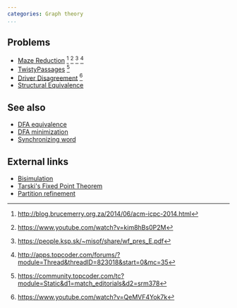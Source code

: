 ```yaml
---
categories: Graph theory
...
```


## Problems
- [Maze Reduction](https://open.kattis.com/problems/maze) [^1] [^2] [^3] [^6]
- [TwistyPassages](http://community.topcoder.com/stat?c=problem_statement&pm=8282) [^4]
- [Driver Disagreement](https://archive.algo.is/icpc/nwerc/bapc/2018/problems/D.pdf) [^5]
- [Structural Equivalence](https://open.kattis.com/problems/structuralequivalence)

## See also
- [DFA equivalence]()
- [DFA minimization]()
- [Synchronizing word]()

## External links
- [Bisimulation](https://en.wikipedia.org/wiki/Bisimulation)
- [Tarski's Fixed Point Theorem](http://mathworld.wolfram.com/TarskisFixedPointTheorem.html)
- [Partition refinement](https://en.wikipedia.org/wiki/Partition_refinement)

[^1]: <http://blog.brucemerry.org.za/2014/06/acm-icpc-2014.html>
[^2]: <https://www.youtube.com/watch?v=kim8hBs0P2M>
[^3]: <https://people.ksp.sk/~misof/share/wf_pres_E.pdf>
[^4]: <https://community.topcoder.com/tc?module=Static&d1=match_editorials&d2=srm378>
[^5]: <https://www.youtube.com/watch?v=QeMVF4Yok7k>
[^6]: <http://apps.topcoder.com/forums/?module=Thread&threadID=823018&start=0&mc=35>